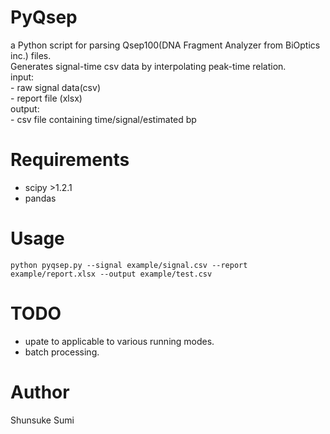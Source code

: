 # PyQsep
a Python script for parsing Qsep100(DNA Fragment Analyzer from BiOptics inc.) files.  
Generates signal-time csv data by interpolating peak-time relation.  
input:  
    - raw signal data(csv)  
    - report file (xlsx)  
output:  
    - csv file containing time/signal/estimated bp  

# Requirements
- scipy >1.2.1
- pandas

# Usage
```
python pyqsep.py --signal example/signal.csv --report example/report.xlsx --output example/test.csv
```

# TODO
- upate to applicable to various running modes.  
- batch processing.  


# Author
Shunsuke Sumi